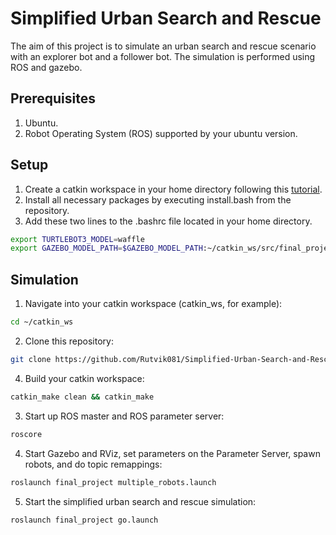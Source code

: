 # Simplified Urban Search and Rescue
The aim of this project is to simulate an urban search and rescue scenario with an explorer bot and a follower bot. The simulation is performed using ROS and gazebo.

## Prerequisites
1. Ubuntu.
2. Robot Operating System (ROS) supported by your ubuntu version.

## Setup
1. Create a catkin workspace in your home directory following this [tutorial](http://wiki.ros.org/catkin/Tutorials/create_a_workspace).
2. Install all necessary packages by executing install.bash from the repository.
3. Add these two lines to the .bashrc file located in your home directory.
```bash
export TURTLEBOT3_MODEL=waffle
export GAZEBO_MODEL_PATH=$GAZEBO_MODEL_PATH:~/catkin_ws/src/final_project/models
```

## Simulation
1. Navigate into your catkin workspace (catkin_ws, for example):
```bash
cd ~/catkin_ws
```
2. Clone this repository:
```bash
git clone https://github.com/Rutvik081/Simplified-Urban-Search-and-Rescue-ROS-Cpp.git
```
4. Build your catkin workspace:
```bash
catkin_make clean && catkin_make
```
3. Start up ROS master and ROS parameter server:
```bash
roscore
```
4.  Start Gazebo and RViz, set parameters on the Parameter Server, spawn robots, and do topic remappings:
```bash
roslaunch final_project multiple_robots.launch
```
5. Start the simplified urban search and rescue simulation:
```bash
roslaunch final_project go.launch
```
